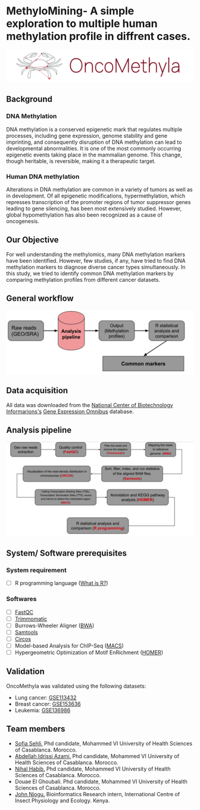 # MethyloMining- A simple exploration to multiple human methylation profile in diffrent cases.
 <p align="center">
  <img src="logo.png" />
</p>

## Background
### DNA Methylation
DNA methylation is a conserved epigenetic mark that regulates multiple processes, including gene expression, genome stability and gene imprinting, and consequently disruption of DNA methylation can lead to developmental abnormalities. It is one of the most commonly occurring epigenetic events taking place in the mammalian genome. This change, though heritable, is reversible, making it a therapeutic target.
### Human DNA methylation
Alterations in DNA methylation are common in a variety of tumors as well as in development. Of all epigenetic modifications, hypermethylation, which represses transcription of the promoter regions of tumor suppressor genes leading to gene silencing, has been most extensively studied. However, global hypomethylation has also been recognized as a cause of oncogenesis.
## Our Objective
For well understanding the methylomics, many DNA methylation markers have been identified. However, few studies, if any, have tried to find DNA methylation markers to diagnose diverse cancer types simultaneously. In this study, we tried to identify common DNA methylation markers by comparing methylation profiles from different cancer datasets.
## General workflow
![workflow](general-workflow.png) 
## Data acquisition
All data was downloaded from the [National Center of Biotechnology Informarions's](https://www.ncbi.nlm.nih.gov/) [Gene Expression Omnibus](https://www.ncbi.nlm.nih.gov/geo/) database.
## Analysis pipeline
![pipeline](Pipeline--.png)
## System/ Software prerequisites 
### System requirement
- [ ] R programming language ([What is R?](https://www.r-project.org/about.html))
### Softwares
- [ ] [FastQC](https://www.bioinformatics.babraham.ac.uk/projects/fastqc/)
- [ ] [Trimmomatic](http://www.usadellab.org/cms/uploads/supplementary/Trimmomatic/TrimmomaticManual_V0.32.pdf)
- [ ] Burrows-Wheeler Aligner ([BWA](http://bio-bwa.sourceforge.net/))
- [ ] [Samtools](http://www.htslib.org/)
- [ ] [Circos](http://circos.ca/)
- [ ] Model-based Analysis for ChIP-Seq ([MACS](https://github.com/macs3-project/MACS))
- [ ] Hypergeometric Optimization of Motif EnRichment ([HOMER](http://homer.ucsd.edu/homer/))
## Validation
OncoMethyla was validated using the following datasets:
- Lung cancer: [GSE113432](https://www.ncbi.nlm.nih.gov/bioproject/451165)
- Breast cancer: [GSE153636](https://www.ncbi.nlm.nih.gov/bioproject/643525)
- Leukemia: [GSE136986](https://www.ncbi.nlm.nih.gov/bioproject/564224)
## Team members
- [Sofia Sehli.](https://github.com/SofSei) Phd candidate, Mohammed VI University of Health Sciences of Casablanca. Morocco.
- [Abdellah Idrissi Azami.](https://github.com/abdellahai) Phd candidate, Mohammed VI University of Health Sciences of Casablanca. Morocco.
- [Nihal Habib.](https://github.com/NihalHB) Phd candidate, Mohammed VI University of Health Sciences of Casablanca. Morocco.
- Douae El Ghoubali. Phd candidate, Mohammed VI University of Health Sciences of Casablanca. Morocco.
- [John Njogu.](https://github.com/jnnjogu) Bioinformatics Research intern, International Centre of Insect Physiology and Ecology. Kenya.


